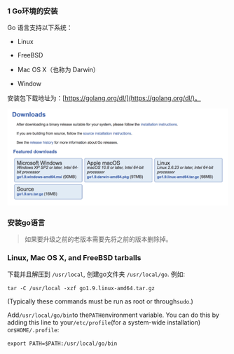 ### 1 Go环境的安装

Go 语言支持以下系统：

* Linux

* FreeBSD
* Mac OS X（也称为 Darwin）
* Window

安装包下载地址为：[https://golang.org/dl/](https://golang.org/dl/)。

![](/assets/go1.jpeg)



### 安装go语言



> 如果要升级之前的老版本需要先将之前的版本删除掉。



### Linux, Mac OS X, and FreeBSD tarballs

下载并且解压到 `/usr/local`, 创建go文件夹 `/usr/local/go`. 例如:

```
tar -C /usr/local -xzf go1.9.linux-amd64.tar.gz
```

\(Typically these commands must be run as root or through`sudo`.\)

Add`/usr/local/go/bin`to the`PATH`environment variable. You can do this by adding this line to your`/etc/profile`\(for a system-wide installation\) or`$HOME/.profile`:

```
export PATH=$PATH:/usr/local/go/bin
```



